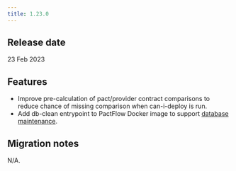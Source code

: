 ```yaml
---
title: 1.23.0
---
```


## Release date

23 Feb 2023

## Features

* Improve pre-calculation of pact/provider contract comparisons to reduce chance of missing comparison when can-i-deploy is run.
* Add db-clean entrypoint to PactFlow Docker image to support [database maintenance](/docs/on-premises-2x/maintenance/database).

## Migration notes

N/A.
